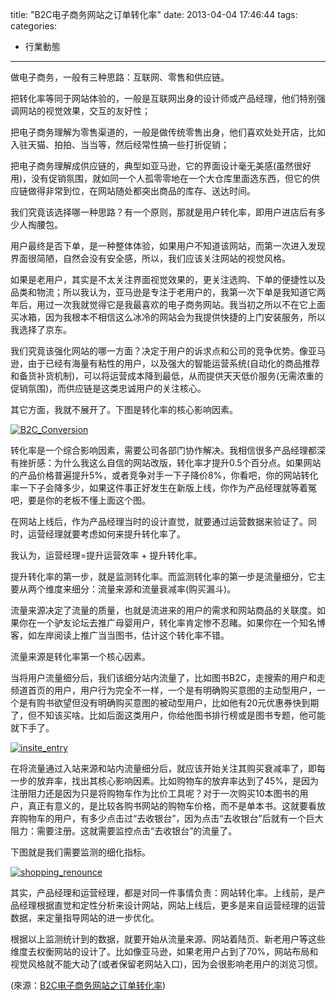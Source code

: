 title: "B2C电子商务网站之订单转化率"
date: 2013-04-04 17:46:44
tags:
categories:
  - 行業動態
---

做电子商务，一般有三种思路：互联网、零售和供应链。

把转化率等同于网站体验的，一般是互联网出身的设计师或产品经理，他们特别强调网站的视觉效果，交互的友好性；

把电子商务理解为零售渠道的，一般是做传统零售出身，他们喜欢处处开店，比如入驻天猫、拍拍、当当等，然后经常性搞一些打折促销；

把电子商务理解成供应链的，典型如亚马逊，它的界面设计毫无美感(虽然很好用)，没有促销氛围，就如同一个人孤零零地在一个大仓库里面选东西，但它的供应链做得非常到位，在网站随处都突出商品的库存、送达时间。

我们究竟该选择哪一种思路？有一个原则，那就是用户转化率，即用户进店后有多少人掏腰包。

用户最终是否下单，是一种整体体验，如果用户不知道该网站，而第一次进入发现界面很简陋，自然会没有安全感，所以，我们应该关注网站的视觉风格。

如果是老用户，其实是不太关注界面视觉效果的，更关注选购、下单的便捷性以及品类和物流；所以我认为，亚马逊是专注于老用户的，我第一次下单是我知道它两年后，用过一次我就觉得它是我最喜欢的电子商务网站。我当初之所以不在它上面买冰箱，因为我根本不相信这么冰冷的网站会为我提供快捷的上门安装服务，所以我选择了京东。

我们究竟该强化网站的哪一方面？决定于用户的诉求点和公司的竞争优势。像亚马逊，由于已经有海量有粘性的用户，以及强大的智能运营系统(自动化的商品推荐和备货补货机制)，可以将运营成本降到最低，从而提供天天低价服务(无需浓重的促销氛围)，而供应链是这类忠诚用户的关注核心。

其它方面，我就不展开了。下图是转化率的核心影响因素。

[![B2C_Conversion](/images/post/B2C_Conversion.png)](/images/post/B2C_Conversion.png)

转化率是一个综合影响因素，需要公司各部门协作解决。我相信很多产品经理都深有挫折感：为什么我这么自信的网站改版，转化率才提升0.5个百分点。如果网站的产品价格普遍提升5%，或者竞争对手一下子降价8%，你看吧，你的网站转化率一下子会降多少，如果这件事正好发生在新版上线，你作为产品经理就等着冤吧，要是你的老板不懂上面这个图。

在网站上线后，作为产品经理当时的设计直觉，就要通过运营数据来验证了。同时，运营经理就要考虑如何来提升转化率了。

我认为，运营经理=提升运营效率 + 提升转化率。

提升转化率的第一步，就是监测转化率。而监测转化率的第一步是流量细分，它主要从两个维度来细分：流量来源和流量衰减率(购买漏斗)。

流量来源决定了流量的质量，也就是流进来的用户的需求和网站商品的关联度。如果你在一个驴友论坛去推广母婴用户，转化率肯定惨不忍睹。如果你在一个知名博客，如左岸阅读上推广当当图书，估计这个转化率不错。

流量来源是转化率第一个核心因素。

当将用户流量细分后，我们该细分站内流量了，比如图书B2C，走搜索的用户和走频道首页的用户，用户行为完全不一样，一个是有明确购买意图的主动型用户，一个是有购书欲望但没有明确购买意图的被动型用户，比如他有20元优惠券快到期了，但不知该买啥。比如后面这类用户，你给他图书排行榜或是图书专题，他可能就下手了。

[![insite_entry](/images/post/insite_entry.png)](/images/post/insite_entry.png)

在将流量通过入站来源和站内流量细分后，就应该开始关注其购买衰减率了，即每一步的放弃率，找出其核心影响因素。比如购物车的放弃率达到了45%，是因为注册阻力还是因为只是将购物车作为比价工具呢？对于一次购买10本图书的用户，真正有意义的，是比较各购书网站的购物车价格，而不是单本书。这就要看放弃购物车的用户，有多少点击过“去收银台”，因为点击“去收银台”后就有一个巨大阻力：需要注册。这就需要监控点击“去收银台”的流量了。

下图就是我们需要监测的细化指标。

[![shopping_renounce](/images/post/shopping_renounce.png)](/images/post/shopping_renounce.png)

其实，产品经理和运营经理，都是对同一件事情负责：网站转化率。上线前，是产品经理根据直觉和定性分析来设计网站，网站上线后，更多是来自运营经理的运营数据，来定量指导网站的进一步优化。

根据以上监测统计到的数据，就要开始从流量来源、网站着陆页、新老用户等这些维度去权衡网站的设计了。比如像亚马逊，如果老用户占到了70%，网站布局和视觉风格就不能大动了(或者保留老网站入口)，因为会很影响老用户的浏览习惯。

(來源：[B2C电子商务网站之订单转化率](http://zwchen.iteye.com/blog/1402820))